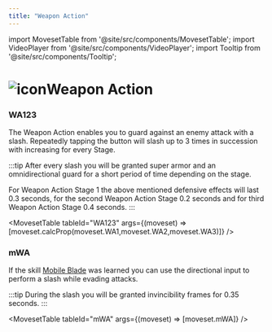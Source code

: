 ```yaml
---
title: "Weapon Action"
---
```


import MovesetTable from '@site/src/components/MovesetTable';
import VideoPlayer from '@site/src/components/VideoPlayer';
import Tooltip from '@site/src/components/Tooltip';

# <img src="/PA/38px-NGSUIWeaponActionGunblade.png" alt="icon" className="heading-icon"/>Weapon Action

### WA123
The Weapon Action enables you to guard against an enemy attack with a slash. Repeatedly tapping the button will slash up to 3 times in succession with increasing <Tooltip term="DPS" /> for every Stage.

:::tip
After every slash you will be granted super armor and an omnidirectional guard for a short period of time depending on the stage.

For Weapon Action Stage 1 the above mentioned defensive effects will last 0.3 seconds, for the second Weapon Action Stage 0.2 seconds and for third Weapon Action Stage 0.4 seconds.
:::

<VideoPlayer src="/PA/WA123.webm" />

<MovesetTable tableId="WA123" args={(moveset) => [moveset.calcProp(moveset.WA1,moveset.WA2,moveset.WA3)]} />

### mWA
If the skill [Mobile Blade](/skill-tree/skills#mobile-blade) was learned you can use the directional input to perform a slash while evading attacks.

:::tip
During the slash you will be granted invincibility frames for 0.35 seconds.
:::

<VideoPlayer src="/PA/mWA.webm" />

<MovesetTable tableId="mWA" args={(moveset) => [moveset.mWA]} />